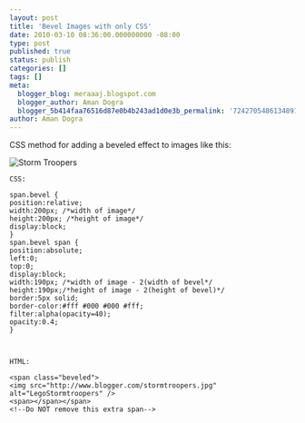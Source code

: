 ```yaml
---
layout: post
title: 'Bevel Images with only CSS'
date: 2010-03-10 08:36:00.000000000 -08:00
type: post
published: true
status: publish
categories: []
tags: []
meta:
  blogger_blog: meraaaj.blogspot.com
  blogger_author: Aman Dogra
  blogger_5b414faa76516d87e0b4b243ad1d0e3b_permalink: '7242705486134891153'
author: Aman Dogra
---
```


CSS method for adding a beveled effect to images like this:

![Storm Troopers](https://amandogra.files.wordpress.com/2010/03/rgbaborders-eg2.jpg)
<!--more-->

    CSS:

    span.bevel {
    position:relative;
    width:200px; /*width of image*/
    height:200px; /*height of image*/
    display:block;
    }
    span.bevel span {
    position:absolute;
    left:0;
    top:0;
    display:block;
    width:190px; /*width of image - 2(width of bevel*/
    height:190px;/*height of image - 2(height of bevel)*/
    border:5px solid;
    border-color:#fff #000 #000 #fff;
    filter:alpha(opacity=40);
    opacity:0.4;
    }



    HTML:

    <span class="beveled">
    <img src="http://www.blogger.com/stormtroopers.jpg" alt="LegoStormtroopers" />
    <span></span></span>
    <!--Do NOT remove this extra span-->
